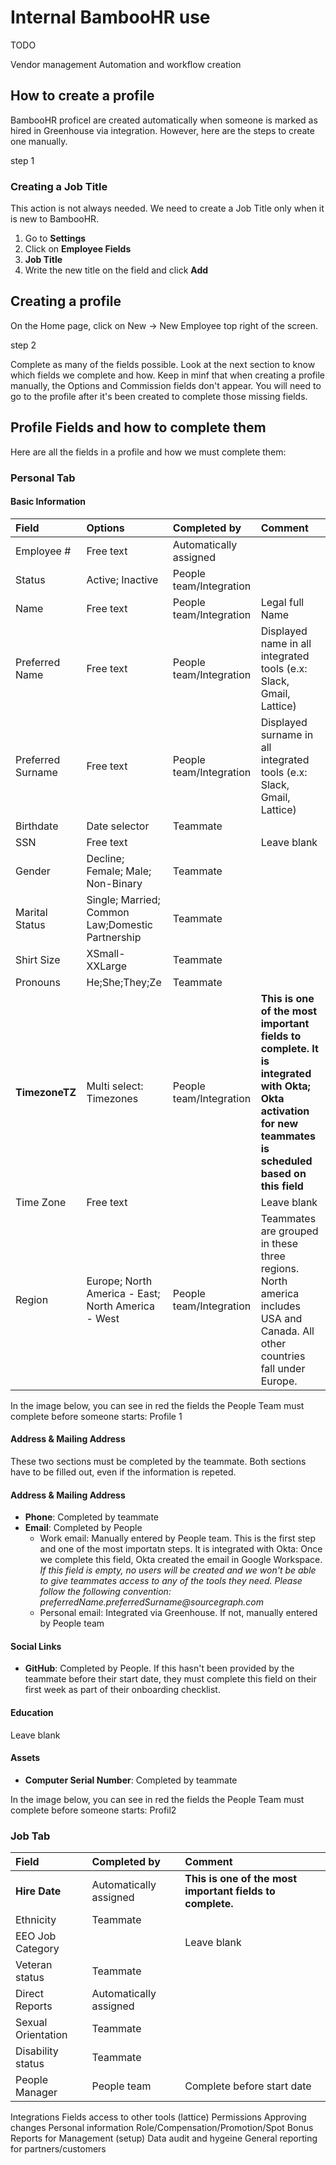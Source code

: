 # Internal BambooHR use

TODO

Vendor management
Automation and workflow creation

## How to create a profile

BambooHR proficel are created automatically when someone is marked as hired in Greenhouse via integration. However, here are the steps to create one manually.

step 1

### Creating a Job Title

This action is not always needed. We need to create a Job Title only when it is new to BambooHR.

1. Go to **Settings**
2. Click on **Employee Fields**
3. **Job Title**
4. Write the new title on the field and click **Add**

## Creating a profile

On the Home page, click on New → New Employee top right of the screen.

step 2

Complete as many of the fields possible. Look at the next section to know which fields we complete and how. Keep in minf that when creating a profile manually, the Options and Commission fields don't appear. You will need to go to the profile after it's been created to complete those missing fields.

## Profile Fields and how to complete them

Here are all the fields in a profile and how we must complete them:

### Personal Tab

#### Basic Information

| **Field**         | **Options**                                        | **Completed by**        | **Comment**                                                                                                                                              |
| :---------------- | :------------------------------------------------- | :---------------------- | :------------------------------------------------------------------------------------------------------------------------------------------------------- |
| Employee #        | Free text                                          | Automatically assigned  |
| Status            | Active; Inactive                                   | People team/Integration |
| Name              | Free text                                          | People team/Integration | Legal full Name                                                                                                                                          |
| Preferred Name    | Free text                                          | People team/Integration | Displayed name in all integrated tools (e.x: Slack, Gmail, Lattice)                                                                                      |
| Preferred Surname | Free text                                          | People team/Integration | Displayed surname in all integrated tools (e.x: Slack, Gmail, Lattice)                                                                                   |
| Birthdate         | Date selector                                      | Teammate                |
| SSN               | Free text                                          |                         | Leave blank                                                                                                                                              |
| Gender            | Decline; Female; Male; Non-Binary                  | Teammate                |
| Marital Status    | Single; Married; Common Law;Domestic Partnership   | Teammate                |
| Shirt Size        | XSmall-XXLarge                                     | Teammate                |
| Pronouns          | He;She;They;Ze                                     | Teammate                |
| **TimezoneTZ**    | Multi select: Timezones                            | People team/Integration | **This is one of the most important fields to complete. It is integrated with Okta; Okta activation for new teammates is scheduled based on this field** |
| Time Zone         | Free text                                          |                         | Leave blank                                                                                                                                              |
| Region            | Europe; North America - East; North America - West | People team/Integration | Teammates are grouped in these three regions. North america includes USA and Canada. All other countries fall under Europe.                              |

In the image below, you can see in red the fields the People Team must complete before someone starts:
Profile 1

#### Address & Mailing Address

These two sections must be completed by the teammate. Both sections have to be filled out, even if the information is repeted.

#### Address & Mailing Address

- **Phone**: Completed by teammate
- **Email**: Completed by People
  - Work email: Manually entered by People team. This is the first step and one of the most importatn steps. It is integrated with Okta: Once we complete this field, Okta created the email in Google Workspace. _If this field is empty, no users will be created and we won't be able to give teammates access to any of the tools they need. Please follow the following convention: preferredName.preferredSurname@sourcegraph.com_
  - Personal email: Integrated via Greenhouse. If not, manually entered by People team

#### Social Links

- **GitHub**: Completed by People. If this hasn't been provided by the teammate before their start date, they must complete this field on their first week as part of their onboarding checklist.

#### Education

Leave blank

#### Assets

- **Computer Serial Number**: Completed by teammate

In the image below, you can see in red the fields the People Team must complete before someone starts:
Profil2

### Job Tab

| **Field**          | **Completed by**       | **Comment**                                               |
| :----------------- | :--------------------- | :-------------------------------------------------------- |
| **Hire Date**      | Automatically assigned | **This is one of the most important fields to complete.** |
| Ethnicity          | Teammate               |
| EEO Job Category   |                        | Leave blank                                               |
| Veteran status     | Teammate               |
| Direct Reports     | Automatically assigned |
| Sexual Orientation | Teammate               |
| Disability status  | Teammate               |
| People Manager     | People team            | Complete before start date                                |

Integrations
Fields access to other tools (lattice)
Permissions
Approving changes
Personal information
Role/Compensation/Promotion/Spot Bonus
Reports for Management (setup)
Data audit and hygeine
General reporting for partners/customers
